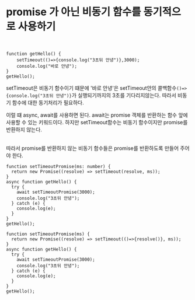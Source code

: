 # promise 가 아닌 비동기 함수를 동기적으로 사용하기

<br />

```
function getHello() {
    setTimeout(()=>{console.log("3초뒤 안녕")},3000);
    console.log("바로 안녕");
}
getHello();
```

setTimeout은 비동기 함수이기 떄문에 '바로 안녕'은 setTimeout안의 콜백함수`()=>{console.log("3초뒤 안녕")}`가 실행되기까지의 3초를 기다리지않는다.
따라서 비동기 함수에 대한 동기처리가 필요하다.
<br />

이럴 떄 async, await를 사용하면 된다. await는 promise 객체를 반환하는 함수 앞에 사용할 수 있는 키워드이다.
하지만 setTimeout함수는 비동기 함수이지만 promise를 반환하지 않는다.

<br />
따라서 promise를 반환하지 않는 비동기 함수들은 promise를 반환하도록 만들어 주어야 한다.

```
function setTimeoutPromise(ms: number) {
  return new Promise((resolve) => setTimeout(resolve, ms));
}
async function getHello() {
  try {
    await setTimeoutPromise(3000);
    console.log("3초뒤 안녕");
  } catch (e) {
    console.log(e);
  }
}
getHello();
```

```
function setTimeoutPromise(ms) {
  return new Promise((resolve) => setTimeout(()=>{resolve()}, ms));
}
async function getHello() {
  try {
    await setTimeoutPromise(3000);
    console.log("3초뒤 안녕");
  } catch (e) {
    console.log(e);
  }
}
getHello();
```
